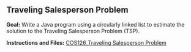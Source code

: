 ## Traveling Salesperson Problem 

**Goal:**
Write a Java program using a circularly linked list to estimate the solution to the Traveling Salesperson Problem (TSP). 

**Instructions and Files:**
[COS126_Traveling Salesperson Problem](https://docs.google.com/document/d/1hh7o5lc9sujSq3GaDgy2WA3SbUm7DdbvviEwqElz7OQ/edit)
